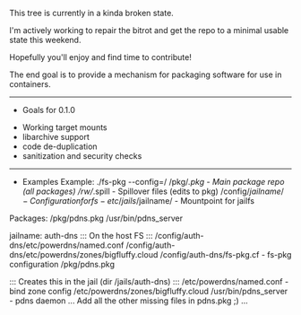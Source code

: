 This tree is currently in a kinda broken state.

I'm actively working to repair the bitrot and get the
repo to a minimal usable state this weekend.

Hopefully you'll enjoy and find time to contribute!

The end goal is to provide a mechanism for packaging
software for use in containers.

---
* Goals for 0.1.0
- Working target mounts
- libarchive support
- code de-duplication
- sanitization and security checks

---
* Examples
Example: ./fs-pkg --config=/
/pkg/*.pkg		- Main package repo (all packages)
/rw/*.spill		- Spillover files (edits to pkg)
/config/$jailname/	- Configuration for fs-etc
/jails/$jailname/	- Mountpoint for jailfs


Packages:
/pkg/pdns.pkg
	/usr/bin/pdns_server

jailname: auth-dns
::: On the host FS :::
	/config/auth-dns/etc/powerdns/named.conf
	/config/auth-dns/etc/powerdns/zones/bigfluffy.cloud
	/config/auth-dns/fs-pkg.cf	- fs-pkg configuration
	/pkg/pdns.pkg

::: Creates this in the jail (dir /jails/auth-dns) :::
	/etc/powerdns/named.conf	- bind zone config
	/etc/powerdns/zones/bigfluffy.cloud
	/usr/bin/pdns_server		- pdns daemon
    ... Add all the other missing files in pdns.pkg ;) ...

